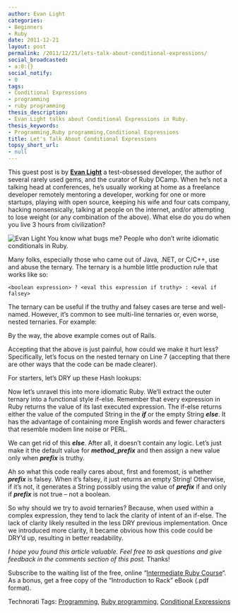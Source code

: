 ```yaml
---
author: Evan Light
categories:
- Beginners
- Ruby
date: 2011-12-21
layout: post
permalink: /2011/12/21/lets-talk-about-conditional-expressions/
social_broadcasted:
- a:0:{}
social_notify:
- 0
tags:
- Conditional Expressions
- programming
- ruby programming
thesis_description:
- Evan Light talks about Conditional Expressions in Ruby.
thesis_keywords:
- Programming,Ruby programming,Conditional Expressions
title: Let's Talk About Conditional Expressions
topsy_short_url:
- null
---
```


<div>
  <p class="update">
    This guest post is by <strong><a href="https://twitter.com/#!/elight">Evan Light</a></strong> a test-obsessed developer, the author of several rarely used gems, and the curator of Ruby DCamp. When he&#8217;s not a talking head at conferences, he&#8217;s usually working at home as a freelance developer remotely mentoring a developer, working for one or more startups, playing with open source, keeping his wife and four cats company, hacking nonsensically, talking at people on the internet, and/or attempting to lose weight (or any combination of the above). What else do you do when you live 3 hours from civilization?
  </p>
  
  <p class="block">
    <img class="alignright" src="http://www.gravatar.com/avatar/3c51f636715fb42bc82141702aa92b09?s=125" alt="Evan Light" /> You know what bugs me? People who don&rsquo;t write idiomatic conditionals in Ruby.
  </p>
  
  <p>
    Many folks, especially those who came out of Java, .NET, or C/C++, use and abuse the ternary. The ternary is a humble little production rule that works like so:
  </p>
  
  <pre><code>&lt;boolean expression&gt; ? &lt;eval this expression if truthy&gt; : &lt;eval if falsey&gt;
</code></pre>
  
  <p>
    The ternary can be useful if the truthy and falsey cases are terse and well-named. However, it&rsquo;s common to see multi-line ternaries or, even worse, nested ternaries. For example:
  </p>
  
  <p>
  </p>
  
  <p>
    By the way, the above example comes out of Rails.
  </p>
  
  <p>
    Accepting that the above is just painful, how could we make it hurt less? Specifically, let&rsquo;s focus on the nested ternary on Line 7 (accepting that there are other ways that the code can be made clearer).
  </p>
  
  <p>
    For starters, let&rsquo;s DRY up these Hash lookups:
  </p>
  
  <p>
  </p>
  
  <p>
    Now let&rsquo;s unravel this into more idiomatic Ruby. We&rsquo;ll extract the outer ternary into a functional style if-else. Remember that every expression in Ruby returns the value of its last executed expression. The if-else returns either the value of the computed String in the <strong><em>if</em></strong> or the empty String <strong><em>else</em></strong>. It has the advantage of containing more English words and fewer characters that resemble modem line noise or PERL.
  </p>
  
  <p>
  </p>
  
  <p>
    We can get rid of this <strong><em>else</em></strong>. After all, it doesn&rsquo;t contain any logic. Let&rsquo;s just make it the default value for <strong><em>method_prefix</em></strong> and then assign a new value only when <strong><em>prefix</em></strong> is truthy.
  </p>
  
  <p>
  </p>
  
  <p>
    Ah so what this code really cares about, first and foremost, is whether <strong><em>prefix</em></strong> is falsey. When it&rsquo;s falsey, it just returns an empty String! Otherwise, if it&rsquo;s not, it generates a String possibly using the value of <strong><em>prefix</em></strong> if and only if <strong><em>prefix</em></strong> is not true &ndash; not a boolean.
  </p>
  
  <p>
    So why should we try to avoid ternaries? Because, when used within a complex expression, they tend to lack the clarity of intent of an if-else. The lack of clarity likely resulted in the less DRY previous implementation. Once we introduced more clarity, it became obvious how this code could be DRY&rsquo;d up, resulting in better readability.
  </p>
  
  <p>
    <em>I hope you found this article valuable. Feel free to ask questions and give feedback in the comments section of this post.</em> Thanks!
  </p>
  
  <p class="update">
    Subscribe to the waiting list of the free, online &#8220;<a href="http://satishtalim.github.com/webruby/">Intermediate Ruby Course</a>&#8220;. As a bonus, get a free copy of the &#8220;Introduction to Rack&#8221; eBook (.pdf format).
  </p>
</div>

Technorati Tags: <a href="http://technorati.com/tag/Programming" rel="tag">Programming</a>, <a href="http://technorati.com/tag/Ruby+programming" rel="tag">Ruby programming</a>, <a href="http://technorati.com/tag/Conditional+Expressions" rel="tag">Conditional Expressions</a>
